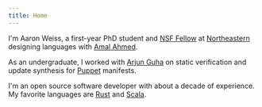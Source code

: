 ```yaml
---
title: Home 
---
```


I'm Aaron Weiss, a first-year PhD student and [NSF Fellow](https://nsfgrfp.org) at
[Northeastern](https://www.ccs.neu.edu) designing languages with
[Amal Ahmed](http://www.ccs.neu.edu/home/amal/).

As an undergraduate, I worked with [Arjun Guha](http://people.cs.umass.edu/~arjun/) on static
verification and update synthesis for [Puppet](https://puppet.com/) manifests.

I'm an open source software developer with about a decade of experience. My favorite languages are
[Rust](http://www.rust-lang.org/) and [Scala](http://www.scala-lang.org).
